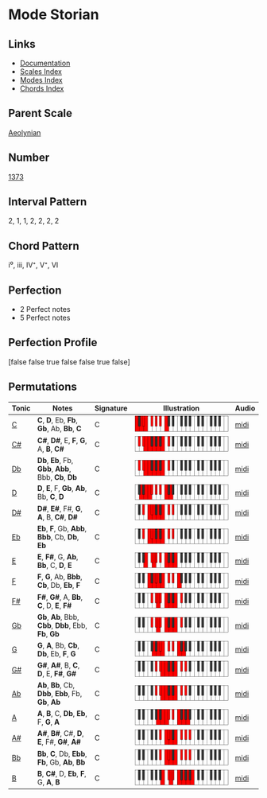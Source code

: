 # Mode Storian

## Links

- [Documentation](README.md)
- [Scales Index](Scales.md)
- [Modes Index](Modes.md)
- [Chords Index](Chords.md)

## Parent Scale

[Aeolynian](ScaleAeolynian.md)

## Number

[1373](https://ianring.com/musictheory/scales/1373)

## Interval Pattern

2, 1, 1, 2, 2, 2, 2

## Chord Pattern

i⁰, iii, IV⁺, V⁺, VI

## Perfection

- 2 Perfect notes
- 5 Perfect notes

## Perfection Profile

[false false true false false true false]

## Permutations

| Tonic | Notes | Signature | Illustration | Audio |
|-------|-------|-----------|--------------|-------|
| [C](ModeCNaturalStorian.md) | **C**, **D**, Eb, **Fb**, **Gb**, Ab, **Bb**, **C** | C | ![CNaturalStorian](ModeCNaturalStorian.png) | [midi](https://github.com/edipermadi/music/blob/main/docs/ModeCNaturalStorian.mid?raw=true) |
| [C#](ModeCSharpStorian.md) | **C#**, **D#**, E, **F**, **G**, A, **B**, **C#** | C | ![CSharpStorian](ModeCSharpStorian.png) | [midi](https://github.com/edipermadi/music/blob/main/docs/ModeCSharpStorian.mid?raw=true) |
| [Db](ModeDFlatStorian.md) | **Db**, **Eb**, Fb, **Gbb**, **Abb**, Bbb, **Cb**, **Db** | C | ![DFlatStorian](ModeDFlatStorian.png) | [midi](https://github.com/edipermadi/music/blob/main/docs/ModeDFlatStorian.mid?raw=true) |
| [D](ModeDNaturalStorian.md) | **D**, **E**, F, **Gb**, **Ab**, Bb, **C**, **D** | C | ![DNaturalStorian](ModeDNaturalStorian.png) | [midi](https://github.com/edipermadi/music/blob/main/docs/ModeDNaturalStorian.mid?raw=true) |
| [D#](ModeDSharpStorian.md) | **D#**, **E#**, F#, **G**, **A**, B, **C#**, **D#** | C | ![DSharpStorian](ModeDSharpStorian.png) | [midi](https://github.com/edipermadi/music/blob/main/docs/ModeDSharpStorian.mid?raw=true) |
| [Eb](ModeEFlatStorian.md) | **Eb**, **F**, Gb, **Abb**, **Bbb**, Cb, **Db**, **Eb** | C | ![EFlatStorian](ModeEFlatStorian.png) | [midi](https://github.com/edipermadi/music/blob/main/docs/ModeEFlatStorian.mid?raw=true) |
| [E](ModeENaturalStorian.md) | **E**, **F#**, G, **Ab**, **Bb**, C, **D**, **E** | C | ![ENaturalStorian](ModeENaturalStorian.png) | [midi](https://github.com/edipermadi/music/blob/main/docs/ModeENaturalStorian.mid?raw=true) |
| [F](ModeFNaturalStorian.md) | **F**, **G**, Ab, **Bbb**, **Cb**, Db, **Eb**, **F** | C | ![FNaturalStorian](ModeFNaturalStorian.png) | [midi](https://github.com/edipermadi/music/blob/main/docs/ModeFNaturalStorian.mid?raw=true) |
| [F#](ModeFSharpStorian.md) | **F#**, **G#**, A, **Bb**, **C**, D, **E**, **F#** | C | ![FSharpStorian](ModeFSharpStorian.png) | [midi](https://github.com/edipermadi/music/blob/main/docs/ModeFSharpStorian.mid?raw=true) |
| [Gb](ModeGFlatStorian.md) | **Gb**, **Ab**, Bbb, **Cbb**, **Dbb**, Ebb, **Fb**, **Gb** | C | ![GFlatStorian](ModeGFlatStorian.png) | [midi](https://github.com/edipermadi/music/blob/main/docs/ModeGFlatStorian.mid?raw=true) |
| [G](ModeGNaturalStorian.md) | **G**, **A**, Bb, **Cb**, **Db**, Eb, **F**, **G** | C | ![GNaturalStorian](ModeGNaturalStorian.png) | [midi](https://github.com/edipermadi/music/blob/main/docs/ModeGNaturalStorian.mid?raw=true) |
| [G#](ModeGSharpStorian.md) | **G#**, **A#**, B, **C**, **D**, E, **F#**, **G#** | C | ![GSharpStorian](ModeGSharpStorian.png) | [midi](https://github.com/edipermadi/music/blob/main/docs/ModeGSharpStorian.mid?raw=true) |
| [Ab](ModeAFlatStorian.md) | **Ab**, **Bb**, Cb, **Dbb**, **Ebb**, Fb, **Gb**, **Ab** | C | ![AFlatStorian](ModeAFlatStorian.png) | [midi](https://github.com/edipermadi/music/blob/main/docs/ModeAFlatStorian.mid?raw=true) |
| [A](ModeANaturalStorian.md) | **A**, **B**, C, **Db**, **Eb**, F, **G**, **A** | C | ![ANaturalStorian](ModeANaturalStorian.png) | [midi](https://github.com/edipermadi/music/blob/main/docs/ModeANaturalStorian.mid?raw=true) |
| [A#](ModeASharpStorian.md) | **A#**, **B#**, C#, **D**, **E**, F#, **G#**, **A#** | C | ![ASharpStorian](ModeASharpStorian.png) | [midi](https://github.com/edipermadi/music/blob/main/docs/ModeASharpStorian.mid?raw=true) |
| [Bb](ModeBFlatStorian.md) | **Bb**, **C**, Db, **Ebb**, **Fb**, Gb, **Ab**, **Bb** | C | ![BFlatStorian](ModeBFlatStorian.png) | [midi](https://github.com/edipermadi/music/blob/main/docs/ModeBFlatStorian.mid?raw=true) |
| [B](ModeBNaturalStorian.md) | **B**, **C#**, D, **Eb**, **F**, G, **A**, **B** | C | ![BNaturalStorian](ModeBNaturalStorian.png) | [midi](https://github.com/edipermadi/music/blob/main/docs/ModeBNaturalStorian.mid?raw=true) |

